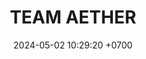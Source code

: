 ---
layout: liga-indigo-team
permalink: /team/:title.html
categories: LI LI2 LI3 LI7 TSR2 SSI3
maincover: /assets/logos/TAE.png
puntosLJMAYO24:
date: 2024-05-02 10:29:20 +0700
title: TEAM AETHER
route: /liga-indigo
tag: johto042024
color: black
puntosLJ202404: 12
grupo: sur
background: '#F16C38'
cover: /assets/backCard.png
team: TEAM AETHER
ID: TAE
puntos: 2
pj: 1


team1: TAE1
team2: partido1
team3: partido1
team4: TAE4
team5: TAE5
team6: TAE6

#PARTIDO 2
j2: RONDA 2
maincover2: /assets/logos/TSR.png
p2: TAE
pp2: TSR
bg2: rock rock
r2: 0
rr2: 0
pt2: 0
pj2: 0
#PARTIDO 3
j3: RONDA 3
maincover3: /assets/logos/SSI.png
p3: TAE
pp3: SSI
bg3: rock rock
r3: 0
rr3: 0
pt3: 0
pj3: 0

#PARTIDO 7
j7: RONDA 7
maincover7: /assets/logos/DFS.png
p7: TAE
pp7: SAP
bg7: rock rock
r7: 0
rr7: 0
pt7: 0
pj7: 0

---